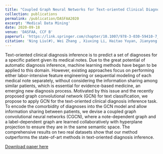 ```yaml
---
title: "Coupled Graph Neural Networks for Text-oriented Clinical Diagnosis Inference"
collection: publications
permalink: /publication/DASFAA2020
excerpt: 'Medical Data Mining'
date: 2020-09-18
venue: 'DASFAA, CCF B'
paperurl: 'https://link.springer.com/chapter/10.1007/978-3-030-59410-7_26'
citation: 'Ning Liu(#), Wei Zhang , Xiuxing Li, Haitao Yuyan, Jianyong Wang. (2020) Coupled Graph Convolutional Neural Networks for Text-Oriented Clinical Diagnosis Inference. In: Nah Y., Cui B., Lee SW., Yu J.X., Moon YS., Whang S.E. (eds) Database Systems for Advanced Applications. DASFAA 2020. Lecture Notes in Computer Science, vol 12112. Springer, Cham. https://doi.org/10.1007/978-3-030-59410-7_26'
---
```

Text-oriented clinical diagnosis inference is to predict a set of diagnoses for a specific patient given its medical notes. Due to the great potential of automatic diagnosis inference, machine learning methods have began to be applied to this domain. However, existing approaches focus on performing either labor-intensive feature engineering or sequential modeling of each medical note separately, without considering the information sharing among similar patients, which is essential for evidence-based medicine, an emerging new diagnosis process. Motivated by this issue and the recently proposed graph convolutional network (GCN) for text classification, we propose to apply GCN for the text-oriented clinical diagnosis inference task. To encode the comorbidity of diagnoses into the GCN model and allow information sharing between patients, we devise a coupled graph convolutional neural networks (CGCN), where a note-dependent graph and a label-dependent graph are learned collaboratively with hyperplane projection to ensure they are in the same semantic space. The comprehensive results on two real datasets show that our method outperforms the state-of-art methods in text-oriented diagnosis inference.

[Download paper here](https://link.springer.com/chapter/10.1007/978-3-030-59410-7_26)


